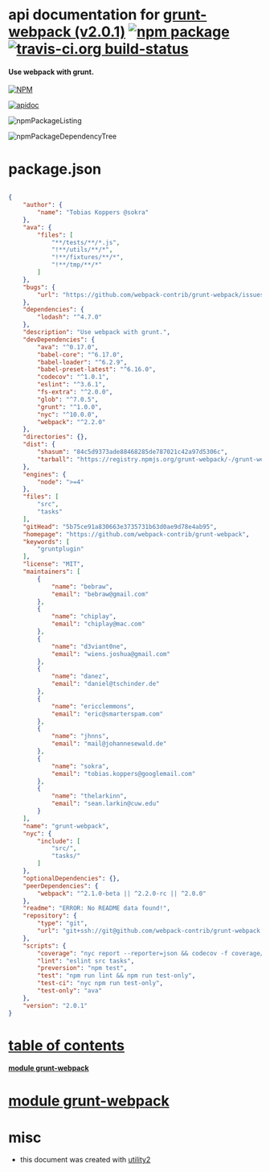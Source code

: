 # api documentation for  [grunt-webpack (v2.0.1)](https://github.com/webpack-contrib/grunt-webpack)  [![npm package](https://img.shields.io/npm/v/npmdoc-grunt-webpack.svg?style=flat-square)](https://www.npmjs.org/package/npmdoc-grunt-webpack) [![travis-ci.org build-status](https://api.travis-ci.org/npmdoc/node-npmdoc-grunt-webpack.svg)](https://travis-ci.org/npmdoc/node-npmdoc-grunt-webpack)
#### Use webpack with grunt.

[![NPM](https://nodei.co/npm/grunt-webpack.png?downloads=true)](https://www.npmjs.com/package/grunt-webpack)

[![apidoc](https://npmdoc.github.io/node-npmdoc-grunt-webpack/build/screenCapture.buildNpmdoc.browser._2Fhome_2Ftravis_2Fbuild_2Fnpmdoc_2Fnode-npmdoc-grunt-webpack_2Ftmp_2Fbuild_2Fapidoc.html.png)](https://npmdoc.github.io/node-npmdoc-grunt-webpack/build/apidoc.html)

![npmPackageListing](https://npmdoc.github.io/node-npmdoc-grunt-webpack/build/screenCapture.npmPackageListing.svg)

![npmPackageDependencyTree](https://npmdoc.github.io/node-npmdoc-grunt-webpack/build/screenCapture.npmPackageDependencyTree.svg)



# package.json

```json

{
    "author": {
        "name": "Tobias Koppers @sokra"
    },
    "ava": {
        "files": [
            "**/tests/**/*.js",
            "!**/utils/**/*",
            "!**/fixtures/**/*",
            "!**/tmp/**/*"
        ]
    },
    "bugs": {
        "url": "https://github.com/webpack-contrib/grunt-webpack/issues"
    },
    "dependencies": {
        "lodash": "^4.7.0"
    },
    "description": "Use webpack with grunt.",
    "devDependencies": {
        "ava": "^0.17.0",
        "babel-core": "^6.17.0",
        "babel-loader": "^6.2.9",
        "babel-preset-latest": "^6.16.0",
        "codecov": "^1.0.1",
        "eslint": "^3.6.1",
        "fs-extra": "^2.0.0",
        "glob": "^7.0.5",
        "grunt": "^1.0.0",
        "nyc": "^10.0.0",
        "webpack": "^2.2.0"
    },
    "directories": {},
    "dist": {
        "shasum": "84c5d9373ade88468285de787021c42a97d5306c",
        "tarball": "https://registry.npmjs.org/grunt-webpack/-/grunt-webpack-2.0.1.tgz"
    },
    "engines": {
        "node": ">=4"
    },
    "files": [
        "src",
        "tasks"
    ],
    "gitHead": "5b75ce91a830663e3735731b63d0ae9d78e4ab95",
    "homepage": "https://github.com/webpack-contrib/grunt-webpack",
    "keywords": [
        "gruntplugin"
    ],
    "license": "MIT",
    "maintainers": [
        {
            "name": "bebraw",
            "email": "bebraw@gmail.com"
        },
        {
            "name": "chiplay",
            "email": "chiplay@mac.com"
        },
        {
            "name": "d3viant0ne",
            "email": "wiens.joshua@gmail.com"
        },
        {
            "name": "danez",
            "email": "daniel@tschinder.de"
        },
        {
            "name": "ericclemmons",
            "email": "eric@smarterspam.com"
        },
        {
            "name": "jhnns",
            "email": "mail@johannesewald.de"
        },
        {
            "name": "sokra",
            "email": "tobias.koppers@googlemail.com"
        },
        {
            "name": "thelarkinn",
            "email": "sean.larkin@cuw.edu"
        }
    ],
    "name": "grunt-webpack",
    "nyc": {
        "include": [
            "src/",
            "tasks/"
        ]
    },
    "optionalDependencies": {},
    "peerDependencies": {
        "webpack": "^2.1.0-beta || ^2.2.0-rc || ^2.0.0"
    },
    "readme": "ERROR: No README data found!",
    "repository": {
        "type": "git",
        "url": "git+ssh://git@github.com/webpack-contrib/grunt-webpack.git"
    },
    "scripts": {
        "coverage": "nyc report --reporter=json && codecov -f coverage/coverage-final.json",
        "lint": "eslint src tasks",
        "preversion": "npm test",
        "test": "npm run lint && npm run test-only",
        "test-ci": "nyc npm run test-only",
        "test-only": "ava"
    },
    "version": "2.0.1"
}
```



# <a name="apidoc.tableOfContents"></a>[table of contents](#apidoc.tableOfContents)

#### [module grunt-webpack](#apidoc.module.grunt-webpack)



# <a name="apidoc.module.grunt-webpack"></a>[module grunt-webpack](#apidoc.module.grunt-webpack)



# misc
- this document was created with [utility2](https://github.com/kaizhu256/node-utility2)
